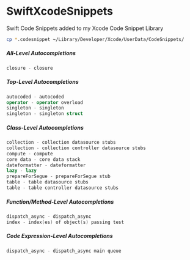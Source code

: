 # SwiftXcodeSnippets
Swift Code Snippets added to my Xcode Code Snippet Library

```bash
cp *.codesnippet ~/Library/Developer/Xcode/UserData/CodeSnippets/
```

##### All-Level Autocompletions
```swift
closure - closure
```
##### Top-Level Autocompletions
```swift
autocoded - autocoded
operator - operator overload
singleton - singleton
singleton - singleton struct
```

##### Class-Level Autocompletions
```swift
collection - collection datasource stubs
collection - collection controller datasource stubs
compute - compute
core data - core data stack
dateformatter - dateformatter
lazy - lazy
prepareForSegue - prepareForSegue stub
table - table datasource stubs
table - table controller datasource stubs
```

##### Function/Method-Level Autocompletions
```swift
dispatch_async - dispatch_async
index - index(es) of object(s) passing test
```

##### Code Expression-Level Autocompletions
```swift
dispatch_async - dispatch_async main queue
```
